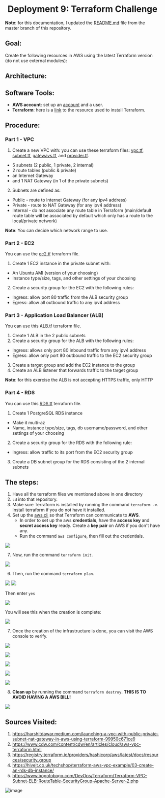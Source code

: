 <h1 align=center>Deployment 9: Terraform Challenge</h1>

**Note**: for this documentation, I updated the [README.md](https://github.com/ibrahima1289/DEPLOY_09_TERRAFORM/blob/master/README.md) file from the master branch of this repository.

## Goal: 

Create the following resources in AWS using the latest Terraform version (do not use external modules):

## Architecture:

## Software Tools:

   * **AWS account**: set up an [account](https://docs.aws.amazon.com/polly/latest/dg/setting-up.html) and a user.
   * **Terraform**: here is a [link](https://learn.hashicorp.com/tutorials/terraform/install-cli) to the resource used to install Terraform.

## Procedure:

### Part 1 - VPC
1. Create a new VPC with: you can use these terraform files: [vpc.tf](https://github.com/ibrahima1289/DEPLOY_09_TERRAFORM/blob/NAME/DEPLOYMENT9/vpc.tf), [subnet.tf](https://github.com/ibrahima1289/DEPLOY_09_TERRAFORM/blob/NAME/DEPLOYMENT9/subnet.tf), [gateways.tf](https://github.com/ibrahima1289/DEPLOY_09_TERRAFORM/blob/NAME/DEPLOYMENT9/gateways.tf), and [provider.tf](https://github.com/ibrahima1289/DEPLOY_09_TERRAFORM/blob/NAME/DEPLOYMENT9/provider.tf).
  * 5 subnets (2 public, 1 private, 2 internal)
  * 2 route tables (public & private)
  * an Internet Gateway
  * and 1 NAT Gateway (in 1 of the private subnets)

2. Subnets are defined as:
 * Public - route to Internet Gateway (for any ipv4 address)
 * Private - route to NAT Gateway (for any ipv4 address)
 * Internal - do not associate any route table in Terraform (main/default route table will be associated by default which only has a route to the local/private network)

**Note**: You can decide which network range to use.

### Part 2 - EC2

You can use the [ec2.tf](https://github.com/ibrahima1289/DEPLOY_09_TERRAFORM/blob/NAME/DEPLOYMENT9/ec2.tf) terraform file.
1. Create 1 EC2 instance in the private subnet with:
  * An Ubuntu AMI (version of your choosing)
  * Instance type/size, tags, and other settings of your choosing
2. Create a security group for the EC2 with the following rules:
  * Ingress: allow port 80 traffic from the ALB security group
  * Egress: allow all outbound traffic to any ipv4 address

### Part 3 - Application Load Balancer (ALB)

You can use this [ALB.tf](https://github.com/ibrahima1289/DEPLOY_09_TERRAFORM/blob/NAME/DEPLOYMENT9/ALB.tf) terraform file.

1. Create 1 ALB in the 2 public subnets
2. Create a security group for the ALB with the following rules:
  * Ingress: allows only port 80 inbound traffic from any ipv4 address
  * Egress: allow only port 80 outbound traffic to the EC2 security group
3. Create a target group and add the EC2 instance to the group
4. Create an ALB listener that forwards traffic to the target group

**Note**: for this exercise the ALB is not accepting HTTPS traffic, only HTTP

### Part 4 - RDS

You can use this [RDS.tf](https://github.com/ibrahima1289/DEPLOY_09_TERRAFORM/blob/NAME/DEPLOYMENT9/RDS.tf) terraform file.

1. Create 1 PostgreSQL RDS instance
  * Make it multi-az
  * Name, instance type/size, tags, db username/password, and other settings of your choosing
2. Create a security group for the RDS with the following rule:
  * Ingress: allow traffic to its port from the EC2 security group
3. Create a DB subnet group for the RDS consisting of the 2 internal subnets

## The steps:

1. Have all the terraform files we mentioned above in one directory
2. `cd` into that repository.
3. Make sure Terraform is installed by running the command `terraform -v`. Install terraform if you do not have it installed.
4. Set up the [aws cli](https://docs.aws.amazon.com/polly/latest/dg/setup-aws-cli.html) so that Terraform can communicate to **AWS**.
    * In order to set up the aws **credentials**, have the **access key** and **secret access key** ready. Create a **key pair** on AWS if you don't have any.
    * Run the command `aws configure`, then fill out the credentials.

![](images/d9-14.PNG)

7. Now, run the command `terraform init`.

![](images/d9-1.PNG)

6. Then, run the command `terraform plan`.

![](images/d9-2.PNG)
![](images/d9-3.PNG)

Then enter `yes`

![](images/d9-5.PNG)

You will see this when the creation is complete:

![](images/d9-11.PNG)

7. Once the creation of the infrastructure is done, you can visit the AWS console to verify.

![](images/d9-6.PNG)

![](images/d9-7.PNG)

![](images/d9-8.PNG)

![](images/d9-9.PNG)

![](images/d9-10.PNG)

8. **Clean up** by running the command `terraform destroy`. **THIS IS TO AVOID HAVING A AWS BILL!**

![](images/d9-13.PNG)

## Sources Visited:
1. https://harshitdawar.medium.com/launching-a-vpc-with-public-private-subnet-nat-gateway-in-aws-using-terraform-99950c671ce9
2. https://www.cdw.com/content/cdw/en/articles/cloud/aws-vpc-terraform.html
3. https://registry.terraform.io/providers/hashicorp/aws/latest/docs/resources/security_group
4. https://hiveit.co.uk/techshop/terraform-aws-vpc-example/03-create-an-rds-db-instance/
5. https://www.bogotobogo.com/DevOps/Terraform/Terraform-VPC-Subnet-ELB-RouteTable-SecurityGroup-Apache-Server-2.php
  

![image](https://p2zk82o7hr3yb6ge7gzxx4ki-wpengine.netdna-ssl.com/wp-content/uploads/terraform-x-aws-1.png)
